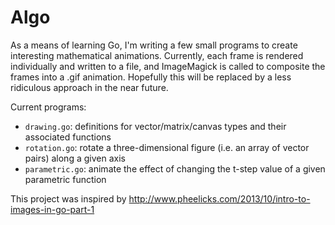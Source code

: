 Algo
====

As a means of learning Go, I'm writing a few small programs to create interesting mathematical animations. Currently, each frame is rendered individually and written to a file, and ImageMagick is called to composite the frames into a .gif animation. Hopefully this will be replaced by a less ridiculous approach in the near future.

Current programs:
* `drawing.go`: definitions for vector/matrix/canvas types and their associated functions
* `rotation.go`: rotate a three-dimensional figure (i.e. an array of vector pairs) along a given axis
* `parametric.go`: animate the effect of changing the t-step value of a given parametric function

This project was inspired by http://www.pheelicks.com/2013/10/intro-to-images-in-go-part-1
